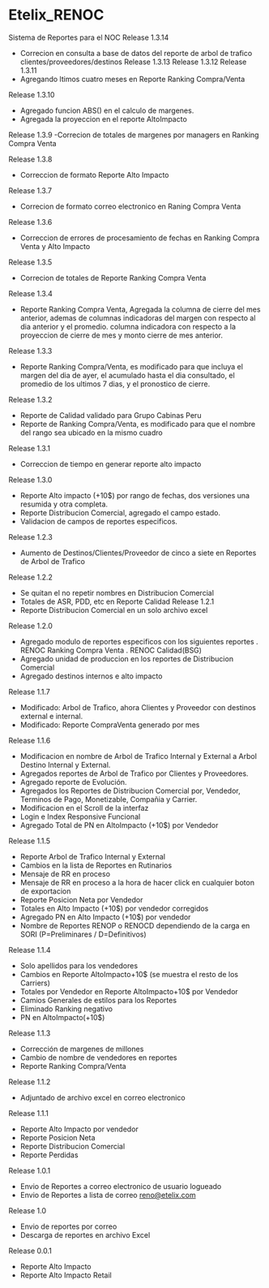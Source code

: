 Etelix_RENOC
============

Sistema de Reportes para el NOC
Release 1.3.14
- Correcion en consulta a base de datos del reporte de arbol de trafico clientes/proveedores/destinos
Release 1.3.13
Release 1.3.12
Release 1.3.11
- Agregando ltimos cuatro meses en Reporte Ranking Compra/Venta

Release 1.3.10
- Agregado funcion ABS() en el calculo de margenes.
- Agregada la proyeccion en el reporte AltoImpacto

Release 1.3.9
-Correcion de totales de margenes por managers en Ranking Compra Venta

Release 1.3.8
- Correccion de formato Reporte Alto Impacto

Release 1.3.7
- Correcion de formato correo electronico en Raning Compra Venta

Release 1.3.6
- Correccion de errores de procesamiento de fechas en Ranking Compra Venta y Alto Impacto

Release 1.3.5
- Correcion de totales de Reporte Ranking Compra Venta

Release 1.3.4
- Reporte Ranking Compra Venta, Agregada la columna de cierre del mes anterior, ademas de columnas indicadoras del margen con respecto al dia anterior y el promedio. columna indicadora con respecto a la proyeccion de cierre de mes y monto cierre de mes anterior.

Release 1.3.3
- Reporte Ranking Compra/Venta, es modificado para que incluya el margen del dia de ayer, el acumulado hasta el dia consultado, el promedio de los ultimos 7 dias, y el pronostico de cierre.

Release 1.3.2
- Reporte de Calidad validado para Grupo Cabinas Peru
- Reporte de Ranking Compra/Venta, es modificado para que el nombre del rango sea ubicado en la mismo cuadro

Release 1.3.1
- Correccion de tiempo en generar reporte alto impacto

Release 1.3.0
- Reporte Alto impacto (+10$) por rango de fechas, dos versiones una resumida y otra completa.
- Reporte Distribucion Comercial, agregado el campo estado.
- Validacion de campos de reportes especificos.

Release 1.2.3
- Aumento de Destinos/Clientes/Proveedor de cinco a siete en Reportes de Arbol de Trafico

Release 1.2.2
- Se quitan el no repetir nombres en Distribucion Comercial
- Totales de ASR, PDD, etc en Reporte Calidad
Release 1.2.1
- Reporte Distribucion Comercial en un solo archivo excel

Release 1.2.0
- Agregado modulo de reportes especificos con los siguientes reportes
	. RENOC Ranking Compra Venta
	. RENOC Calidad(BSG)
- Agregado unidad de produccion en los reportes de Distribucion Comercial
- Agregado destinos internos e alto impacto

Release 1.1.7
- Modificado: Arbol de Trafico, ahora Clientes y Proveedor con destinos external e internal.
- Modificado: Reporte CompraVenta generado por mes

Release 1.1.6
- Modificacion en nombre de Arbol de Trafico Internal y External a Arbol Destino Internal y External.
- Agregados reportes de Arbol de Trafico por Clientes y Proveedores.
- Agregado reporte de Evolución.
- Agregados los Reportes de Distribucion Comercial por, Vendedor, Terminos de Pago, Monetizable, Compañia y Carrier.
- Modificacion en el Scroll de la interfaz
- Login e Index Responsive Funcional
- Agregado Total de PN en AltoImpacto (+10$) por Vendedor

Release 1.1.5
- Reporte Arbol de Trafico Internal y External
- Cambios en la lista de Reportes en Rutinarios
- Mensaje de RR en proceso
- Mensaje de RR en proceso a la hora de hacer click en cualquier boton de exportacion
- Reporte Posicion Neta por Vendedor
- Totales en Alto Impacto (+10$) por vendedor corregidos
- Agregado PN en Alto Impacto (+10$) por vendedor
- Nombre de Reportes RENOP o RENOCD dependiendo de la carga en SORI (P=Preliminares / D=Definitivos)

Release 1.1.4
- Solo apellidos para los vendedores
- Cambios en Reporte AltoImpacto+10$ (se muestra el resto de los Carriers)
- Totales por Vendedor en Reporte AltoImpacto+10$ por Vendedor
- Camios Generales de estilos para los Reportes
- Eliminado Ranking negativo
- PN en AltoImpacto(+10$)

Release 1.1.3
- Corrección de margenes de millones
- Cambio de nombre de vendedores en reportes
- Reporte Ranking Compra/Venta

Release 1.1.2
- Adjuntado de archivo excel en correo electronico

Release 1.1.1
- Reporte Alto Impacto por vendedor
- Reporte Posicion Neta
- Reporte Distribucion Comercial
- Reporte Perdidas

Release 1.0.1
- Envio de Reportes a correo electronico de usuario logueado
- Envio de Reportes a lista de correo reno@etelix.com

Release 1.0
- Envio de reportes por correo
- Descarga de reportes en archivo Excel

Release 0.0.1
- Reporte Alto Impacto
- Reporte Alto Impacto Retail
